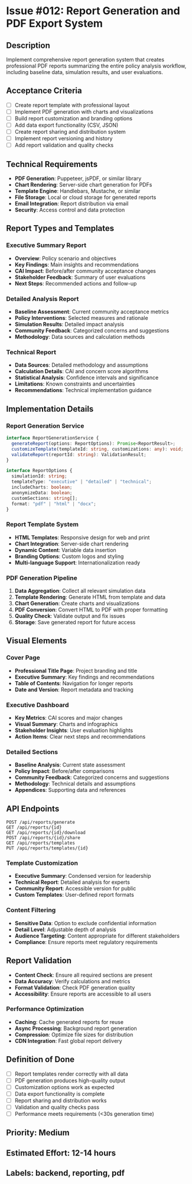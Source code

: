 # Issue #012: Report Generation and PDF Export System

## Description
Implement comprehensive report generation system that creates professional PDF reports summarizing the entire policy analysis workflow, including baseline data, simulation results, and user evaluations.

## Acceptance Criteria
- [ ] Create report template with professional layout
- [ ] Implement PDF generation with charts and visualizations
- [ ] Build report customization and branding options
- [ ] Add data export functionality (CSV, JSON)
- [ ] Create report sharing and distribution system
- [ ] Implement report versioning and history
- [ ] Add report validation and quality checks

## Technical Requirements
- **PDF Generation**: Puppeteer, jsPDF, or similar library
- **Chart Rendering**: Server-side chart generation for PDFs
- **Template Engine**: Handlebars, Mustache, or similar
- **File Storage**: Local or cloud storage for generated reports
- **Email Integration**: Report distribution via email
- **Security**: Access control and data protection

## Report Types and Templates

### Executive Summary Report
- **Overview**: Policy scenario and objectives
- **Key Findings**: Main insights and recommendations
- **CAI Impact**: Before/after community acceptance changes
- **Stakeholder Feedback**: Summary of user evaluations
- **Next Steps**: Recommended actions and follow-up

### Detailed Analysis Report
- **Baseline Assessment**: Current community acceptance metrics
- **Policy Interventions**: Selected measures and rationale
- **Simulation Results**: Detailed impact analysis
- **Community Feedback**: Categorized concerns and suggestions
- **Methodology**: Data sources and calculation methods

### Technical Report
- **Data Sources**: Detailed methodology and assumptions
- **Calculation Details**: CAI and concern score algorithms
- **Statistical Analysis**: Confidence intervals and significance
- **Limitations**: Known constraints and uncertainties
- **Recommendations**: Technical implementation guidance

## Implementation Details

### Report Generation Service
```typescript
interface ReportGenerationService {
  generateReport(options: ReportOptions): Promise<ReportResult>;
  customizeTemplate(templateId: string, customizations: any): void;
  validateReport(reportId: string): ValidationResult;
}

interface ReportOptions {
  simulationId: string;
  templateType: "executive" | "detailed" | "technical";
  includeCharts: boolean;
  anonymizeData: boolean;
  customSections: string[];
  format: "pdf" | "html" | "docx";
}
```

### Report Template System
- **HTML Templates**: Responsive design for web and print
- **Chart Integration**: Server-side chart rendering
- **Dynamic Content**: Variable data insertion
- **Branding Options**: Custom logos and styling
- **Multi-language Support**: Internationalization ready

### PDF Generation Pipeline
1. **Data Aggregation**: Collect all relevant simulation data
2. **Template Rendering**: Generate HTML from template and data
3. **Chart Generation**: Create charts and visualizations
4. **PDF Conversion**: Convert HTML to PDF with proper formatting
5. **Quality Check**: Validate output and fix issues
6. **Storage**: Save generated report for future access

## Visual Elements

### Cover Page
- **Professional Title Page**: Project branding and title
- **Executive Summary**: Key findings and recommendations
- **Table of Contents**: Navigation for longer reports
- **Date and Version**: Report metadata and tracking

### Executive Dashboard
- **Key Metrics**: CAI scores and major changes
- **Visual Summary**: Charts and infographics
- **Stakeholder Insights**: User evaluation highlights
- **Action Items**: Clear next steps and recommendations

### Detailed Sections
- **Baseline Analysis**: Current state assessment
- **Policy Impact**: Before/after comparisons
- **Community Feedback**: Categorized concerns and suggestions
- **Methodology**: Technical details and assumptions
- **Appendices**: Supporting data and references

## API Endpoints
```
POST /api/reports/generate
GET /api/reports/{id}
GET /api/reports/{id}/download
POST /api/reports/{id}/share
GET /api/reports/templates
PUT /api/reports/templates/{id}
```

### Template Customization
- **Executive Summary**: Condensed version for leadership
- **Technical Report**: Detailed analysis for experts
- **Community Report**: Accessible version for public
- **Custom Templates**: User-defined report formats

### Content Filtering
- **Sensitive Data**: Option to exclude confidential information
- **Detail Level**: Adjustable depth of analysis
- **Audience Targeting**: Content appropriate for different stakeholders
- **Compliance**: Ensure reports meet regulatory requirements

## Report Validation
- **Content Check**: Ensure all required sections are present
- **Data Accuracy**: Verify calculations and metrics
- **Format Validation**: Check PDF generation quality
- **Accessibility**: Ensure reports are accessible to all users

### Performance Optimization
- **Caching**: Cache generated reports for reuse
- **Async Processing**: Background report generation
- **Compression**: Optimize file sizes for distribution
- **CDN Integration**: Fast global report delivery

## Definition of Done
- [ ] Report templates render correctly with all data
- [ ] PDF generation produces high-quality output
- [ ] Customization options work as expected
- [ ] Data export functionality is complete
- [ ] Report sharing and distribution works
- [ ] Validation and quality checks pass
- [ ] Performance meets requirements (<30s generation time)

## Priority: Medium
## Estimated Effort: 12-14 hours
## Labels: backend, reporting, pdf
